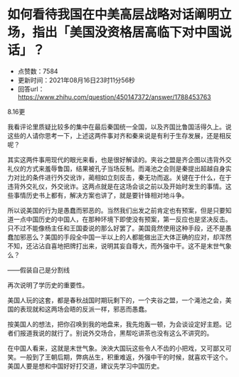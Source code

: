 # 如何看待我国在中美高层战略对话阐明立场，指出「美国没资格居高临下对中国说话」？
- 点赞数：7584
- 更新时间：2021年08月16日23时11分56秒
- 回答url：https://www.zhihu.com/question/450147372/answer/1788453763
<body>
 <p data-pid="QR-OWhRY">8.16更</p>
 <p data-pid="D7LdlxrF">我看评论里质疑比较多的集中在最后秦国统一全国，以及齐国比鲁国活得久上。说这些的人请你思考一下，上述这两件事对齐和秦来说是有利于生存发展，还是相反呢？</p>
 <p data-pid="NwBEIGnX">其实这两件事用现代的眼光来看，也是很好解读的。夹谷之盟是齐企图以违背外交礼仪的方式来羞辱鲁国，结果被孔子当场反制。而渑池之会则是秦提出超越自身实力对比的条件进行外交讹诈，蔺相如立刻反击，秦无功而返。关键在于什么，在于违背外交礼仪，外交讹诈。这两点就是在这场会谈之前以及开始时发生的事情。这些事情历史书上都有，解决方案也讲了，就是要针锋相对地斗争。</p>
 <p data-pid="PvKYrG4x">所以说美国的行为是愚蠢而邪恶的。当然我们出发之前肯定也有预案，但是只要知道一点中国历史的中国人，在那种环境下即使没有预案，第一反应也是坚决反击。只不过不能像杨主任和王国委说的那么好罢了。美国竟然使用这种手段，还不是愚蠢加邪恶么？美国的手段全中国一半以上的人都能做出正大体正确的应对，却浑然不知，还沾沾自喜地把牌打出来，说明其妄自尊大，而外强中干。这不是末世气象么？</p>
 <p data-pid="kGL5Vh_7">——假装自己是分割线</p>
 <p data-pid="k9_AQyVQ">再次说明了学历史的重要性。</p>
 <p data-pid="oELqar8R">美国人玩的这套，都是春秋战国时期玩剩下的，一个夹谷之盟，一个渑池之会，美国的表现就和这两场会晤的反派一样，邪恶而愚蠢。</p>
 <p data-pid="FogcNfHf">按美国人的想法，把你召唤到我的地盘来，我先炮轰一顿，为会谈设定好主题。记者们报道我说的就行了。别说外交场合，黑帮吃讲茶也没有这么不讲究的。</p>
 <p data-pid="6Lt-kRqd">在中国人看来，这就是末世气象。泱泱大国玩这些令人不齿的小把戏，又可鄙又可笑。一般到了王朝后期，弊病丛生，积重难返，外强中干的时候，就喜欢干这个。美国人要是想和中国好好打交道，建议先学习中国历史。</p>
</body>